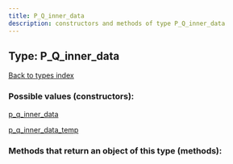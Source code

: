 ```yaml
---
title: P_Q_inner_data
description: constructors and methods of type P_Q_inner_data
---
```

## Type: P\_Q\_inner\_data  
[Back to types index](index.md)



### Possible values (constructors):

[p\_q\_inner\_data](../constructors/p_q_inner_data.md)  

[p\_q\_inner\_data\_temp](../constructors/p_q_inner_data_temp.md)  



### Methods that return an object of this type (methods):



